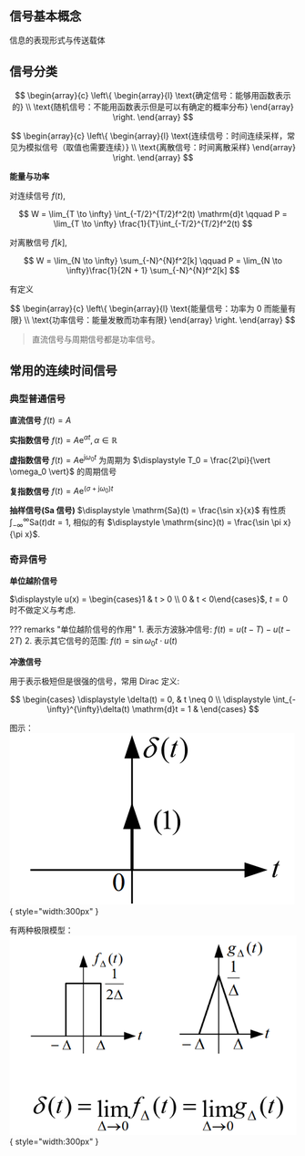 ## 信号基本概念

信息的表现形式与传送载体

## 信号分类

$$
\begin{array}{c}
\left\{
\begin{array}{l}
\text{确定信号：能够用函数表示的} \\
\text{随机信号：不能用函数表示但是可以有确定的概率分布}
\end{array}
\right.
\end{array}
$$

$$
\begin{array}{c}
\left\{
\begin{array}{l}
\text{连续信号：时间连续采样，常见为模拟信号（取值也需要连续）} \\
\text{离散信号：时间离散采样}
\end{array}
\right.
\end{array}
$$

**能量与功率**

对连续信号 $f(t)$, 

$$
W = \lim_{T \to \infty} \int_{-T/2}^{T/2}f^2(t) \mathrm{d}t \qquad P = \lim_{T \to \infty} \frac{1}{T}\int_{-T/2}^{T/2}f^2(t)
$$

对离散信号 $f[k]$,

$$
W = \lim_{N \to \infty} \sum_{-N}^{N}f^2[k] \qquad P = \lim_{N \to \infty}\frac{1}{2N + 1} \sum_{-N}^{N}f^2[k]
$$

有定义

$$
\begin{array}{c}
\left\{
\begin{array}{l}
\text{能量信号：功率为 0 而能量有限} \\
\text{功率信号：能量发散而功率有限}
\end{array}
\right.
\end{array}
$$

> 直流信号与周期信号都是功率信号。

## 常用的连续时间信号

### 典型普通信号

**直流信号** $f(t) = A$

**实指数信号** $\displaystyle f(t) = A\mathrm{e}^{\alpha t}, \alpha \in \mathbb{R}$

**虚指数信号** $\displaystyle f(t) = A\mathrm{e}^{\mathrm{j}\omega_0 t}$ 为周期为 $\displaystyle T_0 = \frac{2\pi}{\vert \omega_0 \vert}$ 的周期信号

**复指数信号** $\displaystyle f(t) = A\mathrm{e}^{(\sigma + \mathrm{j}\omega_0) t}$

**抽样信号(Sa 信号)** $\displaystyle \mathrm{Sa}(t) = \frac{\sin x}{x}$ 有性质 $\displaystyle \int_{-\infty}^{\infty}\mathrm{Sa}(t)\mathrm{d}t = 1$, 相似的有 $\displaystyle \mathrm{sinc}(t) = \frac{\sin \pi x}{\pi x}$.

### 奇异信号

**单位越阶信号** 

$\displaystyle u(x) = \begin{cases}1 & t > 0 \\ 0 & t < 0\end{cases}$, $t = 0$ 时不做定义与考虑.

??? remarks "单位越阶信号的作用"
    1. 表示方波脉冲信号: $f(t) = u(t - T) - u(t - 2T)$
    2. 表示其它信号的范围: $f(t) = \sin \omega_0 t \cdot u(t)$

**冲激信号**

用于表示极短但是很强的信号，常用 Dirac 定义:

$$
\begin{cases}
    \displaystyle \delta(t) = 0, & t \neq 0 \\
    \displaystyle \int_{-\infty}^{\infty}\delta(t) \mathrm{d}t = 1 &
\end{cases}
$$

图示：![img.png](img.png){ style="width:300px" }

有两种极限模型：![img_1.png](img_1.png){ style="width:300px" }